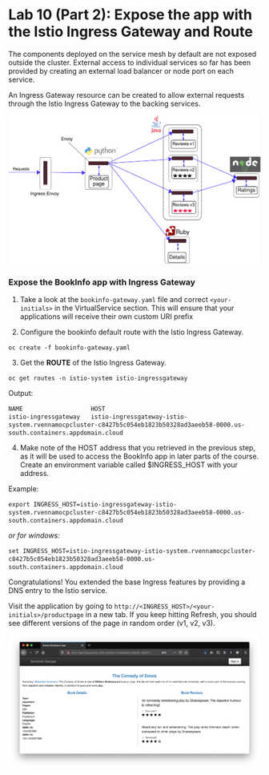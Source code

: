 # Lab 10 (Part 2): Expose the app with the Istio Ingress Gateway and Route

The components deployed on the service mesh by default are not exposed outside the cluster. External access to individual services so far has been provided by creating an external load balancer or node port on each service.

An Ingress Gateway resource can be created to allow external requests through the Istio Ingress Gateway to the backing services.

![](images/lab-10-images/withistio.svg)

### Expose the BookInfo app with Ingress Gateway

1. Take a look at the `bookinfo-gateway.yaml` file and correct `<your-initials>` in the VirtualService section. This will ensure that your applications will receive their own custom URI prefix

2. Configure the bookinfo default route with the Istio Ingress Gateway.

```shell
oc create -f bookinfo-gateway.yaml
```

3. Get the **ROUTE** of the Istio Ingress Gateway.

```shell
oc get routes -n istio-system istio-ingressgateway
```

Output:

```shell
NAME                   HOST
istio-ingressgateway   istio-ingressgateway-istio-system.rvennamocpcluster-c8427b5c054eb1823b50328ad3aeeb58-0000.us-south.containers.appdomain.cloud
```

4. Make note of the HOST address that you retrieved in the previous step, as it will be used to access the BookInfo app in later parts of the course. Create an environment variable called $INGRESS_HOST with your address.

Example:

```
export INGRESS_HOST=istio-ingressgateway-istio-system.rvennamocpcluster-c8427b5c054eb1823b50328ad3aeeb58-0000.us-south.containers.appdomain.cloud
```

_or for windows:_

```
set INGRESS_HOST=istio-ingressgateway-istio-system.rvennamocpcluster-c8427b5c054eb1823b50328ad3aeeb58-0000.us-south.containers.appdomain.cloud
```

Congratulations! You extended the base Ingress features by providing a DNS entry to the Istio service.

Visit the application by going to `http://<INGRESS_HOST>/<your-initials>/productpage` in a new tab. If you keep hitting Refresh, you should see different versions of the page in random order (v1, v2, v3).

![](images/lab-10-images/bookinfo.png)
